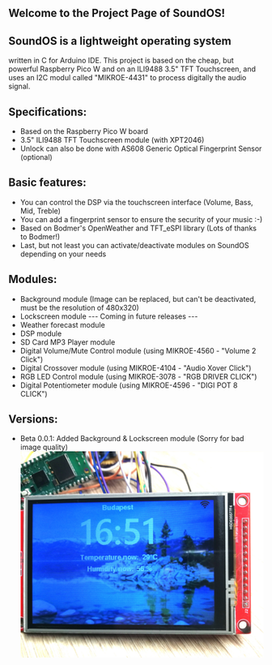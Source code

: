 Welcome to the Project Page of SoundOS!
---------------------------------------
SoundOS is a lightweight operating system
-----------------------------------------
written in C for Arduino IDE.
This project is based on the cheap, but powerful Raspberry Pico W and on an ILI9488 3.5" TFT Touchscreen,
and uses an I2C modul called "MIKROE-4431" to process digitally the audio signal.

Specifications:
---------------
 - Based on the Raspberry Pico W board
 - 3.5" ILI9488 TFT Touchscreen module (with XPT2046)
 - Unlock can also be done with AS608 Generic Optical Fingerprint Sensor (optional)

Basic features:
---------------
 - You can control the DSP via the touchscreen interface (Volume, Bass, Mid, Treble)
 - You can add a fingerprint sensor to ensure the security of your music :-)
 - Based on Bodmer's OpenWeather and TFT_eSPI library (Lots of thanks to Bodmer!)
 - Last, but not least you can activate/deactivate modules on SoundOS depending on your needs
 
Modules:
--------
 - Background module (Image can be replaced, but can't be deactivated, must be the resolution of 480x320)
 - Lockscreen module
 --- Coming in future releases ---
 - Weather forecast module
 - DSP module
 - SD Card MP3 Player module
 - Digital Volume/Mute Control module (using MIKROE-4560 - "Volume 2 Click")
 - Digital Crossover module (using MIKROE-4104 - "Audio Xover Click")
 - RGB LED Control module (using MIKROE-3078 - "RGB DRIVER CLICK")
 - Digital Potentiometer module (using MIKROE-4596 - "DIGI POT 8 CLICK")
 
Versions:
---------
 - Beta 0.0.1: Added Background & Lockscreen module (Sorry for bad image quality)
 ![Alt text](/Images/0-0-1_Beta.jpg)